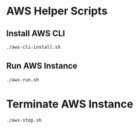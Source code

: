 # AWS Helper Scripts

## Install AWS CLI

```bash
./aws-cli-install.sh
```

## Run AWS Instance

```bash
./aws-run.sh
```


# Terminate AWS Instance

```bash
./aws-stop.sh
```
